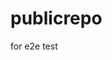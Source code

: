# publicrepo
for e2e test



























































































































































































































































































































































































































































































































































































































































































































































































































































































































































































































































































































































































































































































































































































































































































































































































































































































































































































































































































































































































































































































































































































































































































































































































































































































































